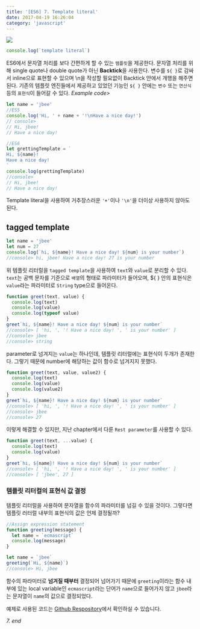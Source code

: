 ```yaml
---
title: '[ES6] 7. Template literal'
date: 2017-04-19 16:26:04
category: 'javascript'
---
```


![](/images/javascript_es6.png)

```js
console.log(`template literal`)
```

ES6에서 문자열 처리를 보다 간편하게 할 수 있는 `템플릿`을 제공한다. 문자열 처리를 위해 single quote나 double quote가 아닌 **Backtick**을 사용한다. 변수를 `${ }`로 감싸서 inline으로 표현할 수 있으며 \n을 작성할 필요없이 Backtick 안에서 개행을 해주면 된다. 기존의 템플릿 엔진들에서 제공하고 있었던 기능인 `${ }` 안에는 `변수` 또는 `연산식` 등의 `표현식`이 들어갈 수 있다.
_Example code>_

```js
let name = 'jbee'
//ES5
console.log('Hi, ' + name + '!\nHave a nice day!')
// console>
// Hi, jbee!
// Have a nice day!

//ES6
let grettingTemplate = `
Hi, ${name}!
Have a nice day!
`
console.log(grettingTemplate)
//console>
// Hi, jbee!
// Have a nice day!
```

Template literal을 사용하여 거추장스러운 `'+'`이나 `'\n'`을 더이상 사용하지 않아도 된다.

## tagged template

```js
let name = 'jbee'
let num = 27
console.log(`hi, ${name}! Have a nice day! ${num} is your number`)
//console> hi, jbee! Have a nice day! 27 is your number
```

위 템플릿 리터럴을 `tagged template`을 사용하여 `text`와 `value`로 분리할 수 있다. `text`는 공백 문자를 기준으로 `배열`의 형태로 파라미터가 들어오며, \${ } 안의 표현식은 `value`라는 파라미터로 `String` type으로 들어온다.

```js
function greet(text, value) {
  console.log(text)
  console.log(value)
  console.log(typeof value)
}
greet`hi, ${name}! Have a nice day! ${num} is your number`
//console> [ 'hi, ', '! Have a nice day! ', ' is your number' ]
//console> jbee
//console> string
```

parameter로 넘겨지는 `value`는 하나인데, 템플릿 리터럴에는 표현식이 두개가 존재한다. 그렇기 때문에 number에 해당하는 값이 함수로 넘겨지지 못했다.

```js
function greet(text, value, value2) {
  console.log(text)
  console.log(value)
  console.log(value2)
}
greet`hi, ${name}! Have a nice day! ${num} is your number`
//console> [ 'hi, ', '! Have a nice day! ', ' is your number' ]
//console> jbee
//console> 27
```

이렇게 해결할 수 있지만, 지난 chapter에서 다룬 `Rest parameter`를 사용할 수 있다.

```js
function greet(text, ...value) {
  console.log(text)
  console.log(value)
}
greet`hi, ${name}! Have a nice day! ${num} is your number`
//console> [ 'hi, ', '! Have a nice day! ', ' is your number' ]
//console> [ 'jbee', 27 ]
```

### 템플릿 리터컬의 표현식 값 결정

템플릿 리터럴을 사용하여 문자열을 함수의 파라미터를 넘길 수 있을 것이다. 그렇다면 템플릿 러터럴 내부의 표현식의 값은 언제 결정될까?

```js
//Assign expression statement
function greeting(message) {
  let name = `ecmascript`
  console.log(message)
}

let name = `jbee`
greeting(`Hi, ${name}`)
//console> Hi, jbee
```

함수의 파라미터로 **넘겨질 때부터** 결정되어 넘어가기 때문에 `greeting`이라는 함수 내부에 있는 local variable인 `ecmascript`라는 단어가 `name`으로 들어가지 않고 `jbee`라는 문자열이 `name`의 값으로 결정되었다.

예제로 사용된 코드는 [Github Respository](https://github.com/JaeYeopHan/ECMAScript6_study)에서 확인하실 수 있습니다.

_7. end_
